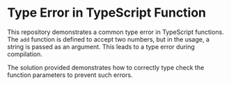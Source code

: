 # Type Error in TypeScript Function
This repository demonstrates a common type error in TypeScript functions. The `add` function is defined to accept two numbers, but in the usage, a string is passed as an argument.  This leads to a type error during compilation.

The solution provided demonstrates how to correctly type check the function parameters to prevent such errors.